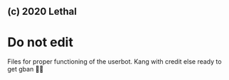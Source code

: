 ## (c) 2020 Lethal
# Do not edit
Files for proper functioning of the userbot.
Kang with credit else ready to get gban 🥺🥺

